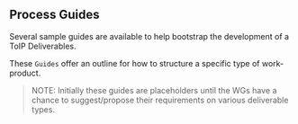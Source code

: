 ## Process Guides

Several sample guides are available to help bootstrap the development of a ToIP Deliverables.

These `Guides` offer an outline for how to structure a specific type of work-product.

>NOTE: Initially these guides are placeholders until the WGs have a chance to suggest/propose their requirements on various deliverable types.
